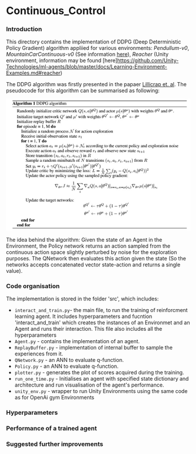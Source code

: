 # Continuous_Control


### Introduction
This directory contains  the implementation of DDPG (Deep Deterministic Policy Gradient) algorithm appliied for various environments:
*Pendullum-v0*, *MountainCarContinuous-v0* (See information [here](https://github.com/openai/gym/wiki/Leaderboard)), *Reacher* (Unity environment, information may be found [here]https://github.com/Unity-Technologies/ml-agents/blob/master/docs/Learning-Environment-Examples.md#reacher)

The DDPG algorithm was firstly presented in the papaer [Lillicrap et. al](https://arxiv.org/abs/1509.02971).
The pseudocode for this algorithm can be summarised as following:
<p align="center">
<img src="https://github.com/ptolmachev/Continuous_Control/blob/master/img/DDPG_algorithm.jpg"/>
</p>

The idea behind the algorithm:
Given the state of an Agent in the Environment, the Policy network returns an action sampled from the continuous action space slightly perturbed by noise for the exploration purposes. 
The QNetwork then evaluates this action given the state (So the networks accepts concatenated vector state-action and returns a single value).


### Code organisation
The implementation is stored in the folder 'src', which includes:
- `interact_and_train.py`- the main file, to run the training of reinforcment learning agent. It includes hyperparameters and fucntion 'interact_and_train' which creates the instances of an Environmet and an Agent and runs their interaction. This file also includes all the hyperparameters
- `Agent.py` - contains the implementation of an agent. 
- `ReplayBuffer.py` - implementation of internal buffer to sample the experiences from it.
- `QNetwork.py` - an ANN to evaluate q-function.
- `Policy.py` - an ANN to evaluate q-function.
- `plotter.py` - generates the plot of scores acquired during the training.
- `run_one_time.py` - Initialises an agent with specified state dictionary and architecture and run visualisation of the agent's performance.
- `unity_env.py` - wrapper to run Unity Environments using the same code as for OpenAi gym Environments

### Hyperparameters


### Performance of a trained agent



### Suggested further improvements
